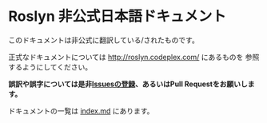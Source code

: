 # Roslyn 非公式日本語ドキュメント

このドキュメントは非公式に翻訳している/されたものです。

正式なドキュメントについては http://roslyn.codeplex.com/ にあるものを
参照するようにしてください。

**誤訳や誤字については是非[Issuesの登録](https://github.com/yukitos/RoslynJaDocs/issues)、あるいはPull Requestをお願いします。**

ドキュメントの一覧は [index.md](index.md) にあります。

